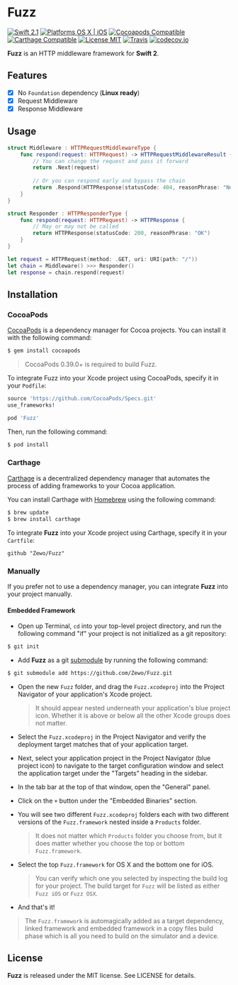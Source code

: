 Fuzz
====

[![Swift 2.1](https://img.shields.io/badge/Swift-2.1-orange.svg?style=flat)](https://developer.apple.com/swift/)
[![Platforms OS X | iOS](https://img.shields.io/badge/Platforms-OS%20X%20%7C%20iOS-lightgray.svg?style=flat)](https://developer.apple.com/swift/)
[![Cocoapods Compatible](https://img.shields.io/badge/Cocoapods-Compatible-4BC51D.svg?style=flat)](https://cocoapods.org/pods/Fuzz)
[![Carthage Compatible](https://img.shields.io/badge/Carthage-Compatible-4BC51D.svg?style=flat)](https://github.com/Carthage/Carthage)
[![License MIT](https://img.shields.io/badge/License-MIT-blue.svg?style=flat)](https://github.com/Carthage/Carthage)
[![Travis](https://img.shields.io/badge/Build-Passing-4BC51D.svg?style=flat)](https://travis-ci.org/Zewo/Fuzz)
[![codecov.io](http://codecov.io/github/Zewo/Fuzz/coverage.svg?branch=master)](http://codecov.io/github/Zewo/Fuzz?branch=master)

**Fuzz** is an HTTP middleware framework for **Swift 2**.

## Features

- [x] No `Foundation` dependency (**Linux ready**)
- [x] Request Middleware
- [x] Response Middleware

## Usage

```swift
struct Middleware : HTTPRequestMiddlewareType {
    func respond(request: HTTPRequest) -> HTTPRequestMiddlewareResult {
        // You can change the request and pass it forward
        return .Next(request)
        
        // Or you can respond early and bypass the chain
        return .Respond(HTTPResponse(statusCode: 404, reasonPhrase: "Not Found"))
    }
}

struct Responder : HTTPResponderType {
    func respond(request: HTTPRequest) -> HTTPResponse {
        // May or may not be called
        return HTTPResponse(statusCode: 200, reasonPhrase: "OK")
    }
}

let request = HTTPRequest(method: .GET, uri: URI(path: "/"))
let chain = Middleware() >>> Responder()
let response = chain.respond(request)
```

## Installation

### CocoaPods

[CocoaPods](http://cocoapods.org) is a dependency manager for Cocoa projects. You can install it with the following command:

```bash
$ gem install cocoapods
```

> CocoaPods 0.39.0+ is required to build Fuzz.

To integrate Fuzz into your Xcode project using CocoaPods, specify it in your `Podfile`:

```ruby
source 'https://github.com/CocoaPods/Specs.git'
use_frameworks!

pod 'Fuzz'
```

Then, run the following command:

```bash
$ pod install
```

### Carthage

[Carthage](https://github.com/Carthage/Carthage) is a decentralized dependency manager that automates the process of adding frameworks to your Cocoa application.

You can install Carthage with [Homebrew](http://brew.sh/) using the following command:

```bash
$ brew update
$ brew install carthage
```

To integrate **Fuzz** into your Xcode project using Carthage, specify it in your `Cartfile`:

```ogdl
github "Zewo/Fuzz"
```

### Manually

If you prefer not to use a dependency manager, you can integrate **Fuzz** into your project manually.

#### Embedded Framework

- Open up Terminal, `cd` into your top-level project directory, and run the following command "if" your project is not initialized as a git repository:

```bash
$ git init
```

- Add **Fuzz** as a git [submodule](http://git-scm.com/docs/git-submodule) by running the following command:

```bash
$ git submodule add https://github.com/Zewo/Fuzz.git
```

- Open the new `Fuzz` folder, and drag the `Fuzz.xcodeproj` into the Project Navigator of your application's Xcode project.

    > It should appear nested underneath your application's blue project icon. Whether it is above or below all the other Xcode groups does not matter.

- Select the `Fuzz.xcodeproj` in the Project Navigator and verify the deployment target matches that of your application target.
- Next, select your application project in the Project Navigator (blue project icon) to navigate to the target configuration window and select the application target under the "Targets" heading in the sidebar.
- In the tab bar at the top of that window, open the "General" panel.
- Click on the `+` button under the "Embedded Binaries" section.
- You will see two different `Fuzz.xcodeproj` folders each with two different versions of the `Fuzz.framework` nested inside a `Products` folder.

    > It does not matter which `Products` folder you choose from, but it does matter whether you choose the top or bottom `Fuzz.framework`.

- Select the top `Fuzz.framework` for OS X and the bottom one for iOS.

    > You can verify which one you selected by inspecting the build log for your project. The build target for `Fuzz` will be listed as either `Fuzz iOS` or `Fuzz OSX`.

- And that's it!

> The `Fuzz.framework` is automagically added as a target dependency, linked framework and embedded framework in a copy files build phase which is all you need to build on the simulator and a device.

License
-------

**Fuzz** is released under the MIT license. See LICENSE for details.
